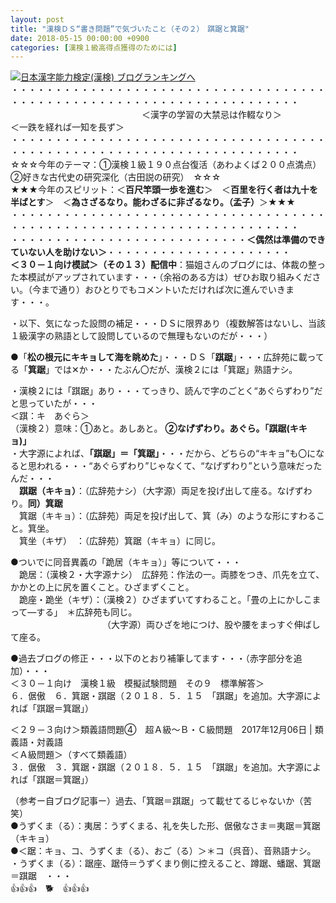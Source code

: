 ```yaml
---
layout: post
title: "漢検ＤＳ“書き問題”で気づいたこと（その２）　踑踞と箕踞"
date: 2018-05-15 00:00:00 +0900
categories: [漢検１級高得点獲得のためには]
---
```


[![](/syuusyuu9701/assets/images/漢検ｄｓ“書き問題”で気づいたこと（その２）-踑踞と箕踞-br_c_3028_1.gif)](http://blog.with2.net/link.php?1659096:3028 "日本漢字能力検定(漢検) ブログランキングへ")[日本漢字能力検定(漢検) ブログランキングへ](http://blog.with2.net/link.php?1659096:3028)  
・・・・・・・・・・・・・・・・・・・・・・・・・・・・・・・・・・・・・・・・・・・・・・・・・・・・・・・・・・・・・・・・・・・・・  
　　　　　　　　　　　　　　　＜漢字の学習の大禁忌は作輟なり＞　　　　　＜一跌を経れば一知を長ず＞　　　　　  
・・・・・・・・・・・・・・・・・・・・・・・・・・・・・・・・・・・・・・・・・・・・・・・・・・・・・・・・・・・・・・・・・・・・・  
☆☆☆今年のテーマ：①漢検１級１９０点台復活（あわよくば２００点満点）　②好きな古代史の研究深化（古田説の研究）　☆☆☆  
★★★今年のスピリット：＜**百尺竿頭一歩を進む**＞　＜**百里を行く者は九十を半ばとす**＞　＜**為さざるなり。能わざるに非ざるなり。（孟子）**＞★★★  
・・・・・・・・・・・・・・・・・・・・・・・・・・・・・・・・・・・・・・・・・・・・・・・・・・・・・・・・・・・・・・・・・・・・・  
・・・・・・・・・・・・・・・・・・・・・・・・・・・**＜偶然は準備のできていない人を助けない＞**・・・・・・・・・・・・・・・・・・・・・  
**＜３０－１向け模試＞（その１３）配信中**：猫姐さんのブログには、体裁の整った本模試がアップされています・・・（余裕のある方は）ぜひお取り組みください。（今まで通り）おひとりでもコメントいただければ次に進んでいきます・・・。  
  
・以下、気になった設問の補足・・・ＤＳに限界あり（複数解答はないし、当該１級漢字の熟語として設問しているので無理もないのだが・・・）  
  
●「**松の根元にキキョして海を眺めた**」・・・ＤＳ「**踑踞**」・・・広辞苑に載ってる「**箕踞**」では✕か・・・たぶん〇だが、漢検２には「箕踞」熟語ナシ。  
  
・漢検２には「踑踞」あり・・・てっきり、読んで字のごとく“あぐらずわり”だと思っていたが・・・  
＜踑：キ　あぐら＞  
（漢検２）意味：①あと。あしあと。 **②なげずわり。あぐら。「踑踞(キキョ)」**  
・大字源によれば、**「踑踞」＝「箕踞」**・・・だから、どちらの“キキョ”も〇になると思われる・・・“あぐらずわり”じゃなくて、“なげずわり”という意味だったんだ・・・  
　**踑踞（キキョ）**：（広辞苑ナシ）（大字源）両足を投げ出して座る。なげずわり。**同）箕踞**  
　箕踞（キキョ）：（広辞苑）両足を投げ出して、箕（み）のような形にすわること。箕坐。  
　箕坐（キザ）　：（広辞苑）箕踞（キキョ）に同じ。  
  
●ついでに同音異義の「跪居（キキョ）」等について・・・  
　跪居：（漢検２・大字源ナシ）　広辞苑：作法の一。両膝をつき、爪先を立て、かかとの上に尻を置くこと。ひざまずくこと。  
　跪座・跪坐（キザ）：（漢検２）ひざまずいてすわること。「畳の上にかしこまって―する」　＊広辞苑も同じ。  
　　　　　　　　　　　（大字源）両ひざを地につけ、股や腰をまっすぐ伸ばして座る。  
  
●過去ブログの修正・・・以下のとおり補筆してます・・・（赤字部分を追加）・・・  
＜３０－１向け　漢検１級　模擬試験問題　その９　標準解答＞  
６．倨傲　６．箕踞・踑踞（２０１８．５．１５　「踑踞」を追加。大字源によれば「踑踞＝箕踞」）  
  
＜２９－３向け＞類義語問題④　超Ａ級～Ｂ・Ｃ級問題　2017年12月06日 | 類義語・対義語  
＜Ａ級問題＞（すべて類義語）  
３．倨傲　３．箕踞・踑踞（２０１８．５．１５　「踑踞」を追加。大字源によれば「踑踞＝箕踞」）  
  
（参考ー自ブログ記事ー）過去、「箕踞＝踑踞」って載せてるじゃないか（苦笑）  
●うずくま（る）：夷居：うずくまる、礼を失した形、倨傲なさま＝夷踞＝箕踞（キキョ）  
●＜踞：キョ、コ、うずくま（る）、おご（る）＞＊コ（呉音）、音熟語ナシ。  
・うずくま（る）：踞座、踞侍＝うずくまり側に控えること、蹲踞、蟠踞、箕踞＝踑踞　・・・  
👍👍👍　🐕　👍👍👍  
　